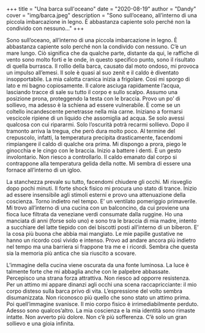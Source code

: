 +++
title = "Una barca sull'oceano"
date = "2020-08-19"
author = "Dandy"
cover = "img/barca.jpeg"
description = "Sono sull’oceano, all’interno di una piccola imbarcazione in legno. È abbastanza capiente solo perché non la condivido con nessuno..."
+++

Sono sull’oceano, all’interno di una piccola imbarcazione in legno. È abbastanza capiente solo perché non la condivido con nessuno. C’è un mare lungo. Ciò significa che da qualche parte, distante da qui, le raffiche di vento sono molto forti e le onde, in questo specifico punto, sono il risultato di quella burrasca. Il rollìo della barca, causato dal moto ondoso, mi provoca un impulso all’emesi. Il sole è quasi al suo zenit e il caldo è diventato insopportabile. La mia calotta cranica inizia a frigolare. Così mi sporgo di lato e mi bagno copiosamente. Il calore asciuga rapidamente l’acqua, lasciando tracce di sale su tutto il corpo e sullo scalpo. Assumo una posizione prona, proteggendo la testa con le braccia. Provo un po’ di sollievo, ma adesso è la schiena ad essere vulnerabile. È come se un coltello incandescente penetrasse nella mia carne. Iniziano a formarsi vescicole ripiene di un liquido che assomiglia ad acqua. Se solo avessi qualcosa con cui ripararmi. Solo l’oscurità potrà recarmi sollievo. Dopo il tramonto arriva la tregua, che però dura molto poco. Al termine del crepuscolo, infatti, la temperatura precipita drasticamente, facendomi rimpiangere il caldo di qualche ora prima. Mi dispongo a prora, piego le ginocchia e le cingo con le braccia. Inizio a battere i denti. È un gesto involontario. Non riesco a controllarlo. Il caldo emanato dal corpo si contrappone alla temperatura gelida della notte. Mi sembra di essere una fornace all’interno di un igloo.

La stanchezza prevale su tutto, facendomi chiudere gli occhi. Mi risveglio dopo pochi minuti. Il forte shock fisico mi procura uno stato di trance. Inizio ad essere insensibile agli stimoli esterni e provo una attenuazione della coscienza. Torno indietro nel tempo. E’ un ventilato pomeriggio primaverile. Mi trovo all’interno di una cucina con un balconcino, da cui proviene una fioca luce filtrata da veneziane verdi consumate dalla ruggine. Ho una manciata di anni (forse solo uno) e sono tra le braccia di mia madre, intento a succhiare del latte tiepido con dei biscotti posti all’interno di un biberon. E’ la cosa più buona che abbia mai mangiato. Le mie papille gustative ne hanno un ricordo così vivido e intenso. Provo ad andare ancora più indietro nel tempo ma una barriera si frappone tra me e i ricordi. Sembra che questa sia la memoria più antica che sia riuscito a scovare.

L’immagine della cucina viene oscurata da una fonte luminosa. La luce è talmente forte che mi abbaglia anche con le palpebre abbassate. Percepisco una strana forza attrattiva. Non riesco ad opporre resistenza. Per un attimo mi appare dinanzi agli occhi una scena raccapricciante: il mio corpo disteso sulla barca privo di vita. L’espressione del volto sembra disumanizzata. Non riconosco più quello che sono stato un attimo prima. Poi quell’immagine svanisce. Il mio corpo fisico è irrimediabilmente perduto. Adesso sono qualcos’altro. La mia coscienza e la mia identità sono rimaste intatte. Non avverto più dolore. Non c’è più sofferenza. C’è solo un gran sollievo e una gioia infinita.
